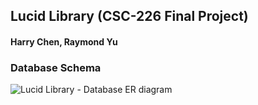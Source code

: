 ## Lucid Library (CSC-226 Final Project)

#### Harry Chen, Raymond Yu
### Database Schema
![Lucid Library - Database ER diagram](https://user-images.githubusercontent.com/32341666/115969688-3017f880-a50c-11eb-9c17-899d8a4c8123.png)
